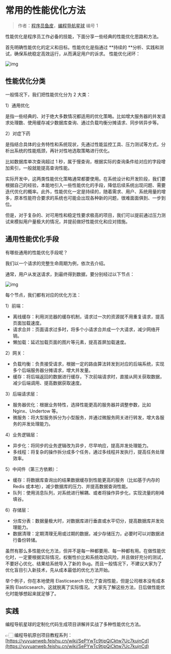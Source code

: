 # 常用的性能优化方法

> 作者：[程序员鱼皮](https://space.bilibili.com/12890453/)，[编程导航星球](https://yuyuanweb.feishu.cn/wiki/VC1qwmX9diCBK3kidyec74vFnde) 编号 1

性能优化是程序员工作必备的技能，下面分享一些经典的性能优化思路和方法。

首先明确性能优化的定义和目标。性能优化是指通过 **持续的 **分析、实践和测试，确保系统稳定高效运行，从而满足用户的诉求。
性能优化闭环：

![img](https://cdn.nlark.com/yuque/0/2024/jpeg/398476/1705316048314-00925fc6-a5c4-4747-990b-1f805f52f483.jpeg)



## 性能优化分类

一般情况下，我们把性能优化分为 2 大类：

1）通用优化

是指一些经典的、对于绝大多数情况都适用的优化策略。比如增大服务器的并发请求处理数、使用缓存减少数据库查询、通过负载均衡分摊请求、同步转异步等。

2）对症下药

是指结合具体的业务特性和系统现状，先通过性能监控工具、压力测试等方式，分析出系统的性能瓶颈，再针对性地选取策略进行优化。

比如数据库单次查询超过 1 秒，属于慢查询，根据实际的查询条件给对应的字段增加索引，一般就能提高查询性能。

实际开发中，这两类性能优化策略通常都要使用。在系统设计和开发阶段，我们要根据自己的经验，本能地引入一些性能优化的手段，降低后续系统出现问题、需要迭代优化的概率。此外，性能优化一定是持续的，随着需求、用户、系统用量的增多，原本性能符合要求的系统也可能会出现各种新的问题，很难面面俱到、一步到位。

但是，对于复杂的、对可用性和稳定性要求极高的项目，我们可以提前通过压力测试来模拟用户量极大的情况，并提前做好性能优化和应对措施。



## 通用性能优化手段
有哪些通用的性能优化手段呢？

我们以一个请求的完整生命周期为例，依次去介绍。

通常，用户从发送请求，到最终得到数据，要分别经过以下节点：

![img](https://cdn.nlark.com/yuque/0/2024/jpeg/398476/1705314999021-b6ff7c71-8f77-4f3c-9374-3e5de06b28f7.jpeg)

每个节点，我们都有对应的优化方法：

1）前端：

- 离线缓存：利用浏览器的缓存机制，请求过一次的资源就不用重复请求，提高页面加载速度。
- 请求合并：页面请求过多时，将多个小请求合并成一个大请求，减少网络开销。
- 懒加载：延迟加载页面的图片等元素，提高首屏加载速度。

2）网关：

- 负载均衡：负责接受请求，根据一定的路由算法转发到对应的后端系统，实现多个后端服务器分摊请求，增大并发量。
- 缓存：将后端返回的数据进行缓存，下次前端请求时，直接从网关获取数据，减少后端调用、提高数据获取速度。

3）后端请求层：

- 服务器优化：根据业务特性，选择性能更高的服务器并调整参数，比如 Nginx、Undertow 等。
- 微服务：将大型服务拆分为小型服务，并通过微服务网关进行转发，增大各服务的并发处理能力。

4）业务逻辑层：

- 异步化：将同步的业务逻辑改为异步，尽早响应，提高并发处理能力。
- 多线程：将复杂的操作拆分成多个任务，通过多线程并发执行，提高任务处理效率。

5）中间件（第三方依赖）：

- 缓存：将数据库查询出的结果数据缓存到性能更高的服务（比如基于内存的 Redis 或本地），减少数据库的压力、并提高数据查询性能。
- 队列：使用消息队列，对系统进行解耦、或者将操作异步化，实现流量的削峰填谷。

6）存储层：

- 分库分表：数据量极大时，对数据库进行垂直或水平切分，提高数据库并发处理能力。
- 数据清理：定期清理无用或过期的数据，减少存储压力，必要时可以对数据进行备份转储。

虽然有那么多性能优化方法，但并不是每一种都要用、每一种都有用。在做性能优化时，一定要根据实际情况，权衡性价比和系统改动风险，并且做好充分的测试，不要好心优化、结果给系统导入了新的 Bug。而且一般情况下，不建议大家为了优化盲目引入新技术，先从成本最低的优化方法开始。

举个例子，你在本地使用 Elasticsearch 优化了查询性能，但是公司根本没有成本采购 Elasticsearch，这就脱离了实际情况。
大家先了解这些方法，日后做性能优化时能够想起来就足够了。



## 实践
编程导航星球的定制化代码生成项目讲解并实战了多种性能优化方法。

👉🏻 编程导航原创项目教程系列：[https://yuyuanweb.feishu.cn/wiki/SePYwTc9tipQiCktw7Uc7kujnCd](https://yuyuanweb.feishu.cn/wiki/SePYwTc9tipQiCktw7Uc7kujnCd)
